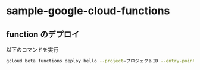 # sample-google-cloud-functions

## function のデプロイ

以下のコマンドを実行

```sh
gcloud beta functions deploy hello --project=プロジェクトID --entry-point=helloHttp --trigger-http --runtime=nodejs8 --region=asia-northeast1
```

